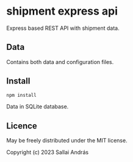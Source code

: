 # shipment express api

Express based REST API with shipment data.

## Data

Contains both data and configuration files.

## Install

```cmd
npm install
```

Data in SQLite database.

## Licence

May be freely distributed under the MIT license.

Copyright (c) 2023 Sallai András
